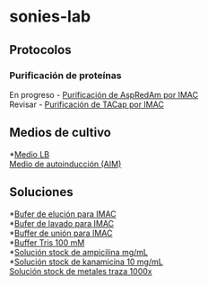 # sonies-lab

## Protocolos

### Purificación de proteínas

En progreso - [Purificación de AspRedAm por IMAC](Protocols/p002.md)  
Revisar - [Purificación de TACap por IMAC](Protocols/p001.md)  

## Medios de cultivo

*[Medio LB](Media/m001.md)  
[Medio de autoinducción (AIM)](Media/m002.md)  

## Soluciones

*[Bufer de elución para IMAC](Solutions/s007.md)  
*[Bufer de lavado para IMAC](Solutions/s006.md)  
*[Buffer de unión para IMAC](Solutions/s005.md)  
*[Buffer Tris 100 mM](Solutions/s004.md)  
*[Solución stock de ampicilina  mg/mL](Solutions/s003.md)  
*[Solución stock de kanamicina 10 mg/mL](Solutions/s002.md)  
[Solución stock de metales traza 1000x](Solutions/s001.md)  
